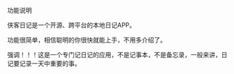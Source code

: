 ﻿功能说明

侠客日记是一个开源、跨平台的本地日记APP。

功能很简单，相信聪明的你很快就能上手，不用多介绍了。

强调！！！这是一个专门记日记的应用，不是记事本，不是备忘录，一般来讲，日记要记录一天中重要的事。